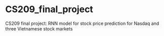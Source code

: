 # CS209_final_project
CS209 final project: RNN model for stock price prediction for Nasdaq and three Vietnamese stock markets
